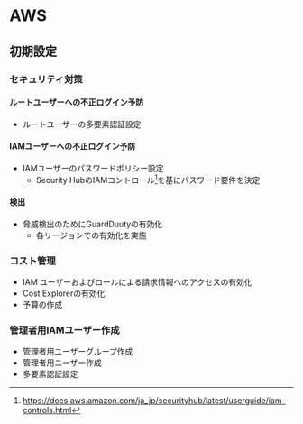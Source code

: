 # AWS

## 初期設定

### セキュリティ対策

#### ルートユーザーへの不正ログイン予防

* ルートユーザーの多要素認証設定

#### IAMユーザーへの不正ログイン予防

* IAMユーザーのパスワードポリシー設定
  * Security HubのIAMコントロール[^iam-controls]を基にパスワード要件を決定

[^iam-controls]:https://docs.aws.amazon.com/ja_jp/securityhub/latest/userguide/iam-controls.html

#### 検出

* 脅威検出のためにGuardDuutyの有効化
  * 各リージョンでの有効化を実施

### コスト管理

* IAM ユーザーおよびロールによる請求情報へのアクセスの有効化
* Cost Explorerの有効化
*  予算の作成

### 管理者用IAMユーザー作成

* 管理者用ユーザーグループ作成
* 管理者用ユーザー作成
* 多要素認証設定
